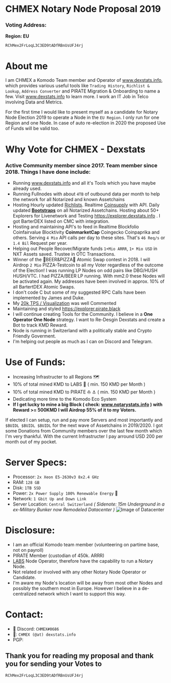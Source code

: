 # CHMEX Notary Node Proposal 2019


### Voting Address: 
**Region: EU**
```
RChMex2FrLoqL3C3ED9tADfRBnUsUFJ4rj
```

# About me 
I am CHMEX a Komodo Team member and Operator of www.dexstats.info, which provides various useful tools like `Trading History`, `Richlist & Lookup`, `Address Converter` and PIRATE Migration & Onboarding to name a few. Visit www.dexstats.info to learn more.
I work an IT Job in Telco involving Data and Metrics.

For the first time I would like to present myself as a candidate for Notary Node Election 2019 to operate a Node in the `EU Region`. I only run for one Region and one Node. In case of auto re-election in 2020 the proposed Use of Funds will be valid too.

# Why Vote for CHMEX - Dexstats

### Active Community member since 2017. Team member since 2018. Things I have done include: ###
* Running www.dexstats.info and all it's Tools which you have maybe already used.<br>
* Running Fullnodes with about `4TB` of outbound data per month to help the network for all Notarized and known Assetchains<br>
* Hosting Hourly updated <a href="https://dexstats.info/richlist.php">Richlists</a>. Realtime <a href="https://explorer.dexstats.info">Coinsupply</a> with API. Daily updated **<a href="https://dexstats.info/bootstrap.php">Bootstraps</a>** on all Notarized Assetchains. Hosting about 50+ Explorers for Livenetwork and Testing https://explorer.dexstats.info . I got BarterDEX listed on CMC with integration.
* Hosting and maintaining API's to feed in Realtime Blockfolio Coinfairvalue Blocktivity **CoinmarketCap** Coingecko Coinpaprika and others. Serving `4 Mio` API calls per day to these sites. That's `46 Req/s` or `1.4 Bil` Request per year.<br>
* Helping out People Recover/Migrate funds `1+Mio ARRR`, `1+ Mio USD` in NXT Assets saved. Trustee in OTC Transactions.
* Winner of the :beer:BEER&PIZZA:pizza: Atomic Swap contest in 2018. I will Airdrop `2 Mio` PIZZA-Testcoin to all my Voter regardless of the outcome of the Election! I was running LP Nodes on odd pairs like DBG/HUSH HUSH/VTC. I had PIZZA/BEER LP running. With mm2.0 these Nodes will be activated again. My addresses have been involved in approx. 10% of all BartertDEX Atomic Swaps.
* I don't code C but some of my suggested RPC Calls have been implemented by James and Duke.
* My <a href="https://dexstats.info/scale/index.html">20k TPS / Visualization</a> was well Commented
* Maintaining and styled https://explorer.pirate.black
* I will continue creating Tools for the Community. I believe in a **One Operator One Node** strategy. I want to Re-Desgin Dexstats and create a Bot to track KMD Reward.
* Node is running in Switzerland with a politically stable and Crypto Friendly Goverment. 
* I'm helping out people as much as I can on Discord and Telegram.

# Use of Funds:

* Increasing Infrastructer to all Regions :world_map:
* 10% of total mined KMD to LABS :microscope: ( min. 150 KMD per Month )
* 10% of total mined KMD to PIRATE :sailboat:	:anchor:	( min. 150 KMD per Month )
* Dedicating more time to the Komodo Eco System
* **If I get lucky to mine a big Block ( check: www.notarystats.info ) with Reward >= 500KMD I will Airdrop 55% of it to my Voters.**

If elected I can setup, run and pay more Servers and most importantly and `$BUIDL $BUIDL $BUIDL` for the next wave of Assetchains in 2019/2020.
I got some Donations from Community members over the last few month which I'm very thankful. With the current Infrastructer I pay arround USD 200 per month out of my pocket.

# Server Specs:
* Processor: `2x Xeon E5-2630v3 8x2.4 GHz`
* RAM: `128 GB`
* Disk: `1TB SSD`
* Power: `2x Power Supply 100% Renewable Energy` :green_heart:
* Network: `1 Gbit Up and Down Link`
* Server Location: `Central Switzerland` _( Sidenote: 15m Underground in a ex-Military Bunker now Remodeled Datacenter )_
![Image of Datacenter](https://dexstats.info/upload/bunker-dc.png)

# Disclosure:
* I am an official Komodo team member (volunteering on partime base, not on payroll)
* PIRATE Member (custodian of 450k. ARRR)
* <a href="http://kmd.explorer.dexstats.info/address/RF4HiVeuYpaznRPs7fkRAKKYqT5tuxQQTL">LABS</a> Node Operator, therefore have the capability to run a Notary Node.
* Not related or involved with any other Notary Node Operator or Candidate.
* I'm aware my Node's location will be away from most other Nodes and possibly the southern most in Europe. However I believe in a de-centralized network which I want to support this way.

# Contact:
* :iphone: Discord: `CHMEX#0686`
* :e-mail:: `CHMEX (@at) dexstats.info`
* PGP: 
## Thank you for reading my proposal and thank you for sending your Votes to
```
RChMex2FrLoqL3C3ED9tADfRBnUsUFJ4rj
```
